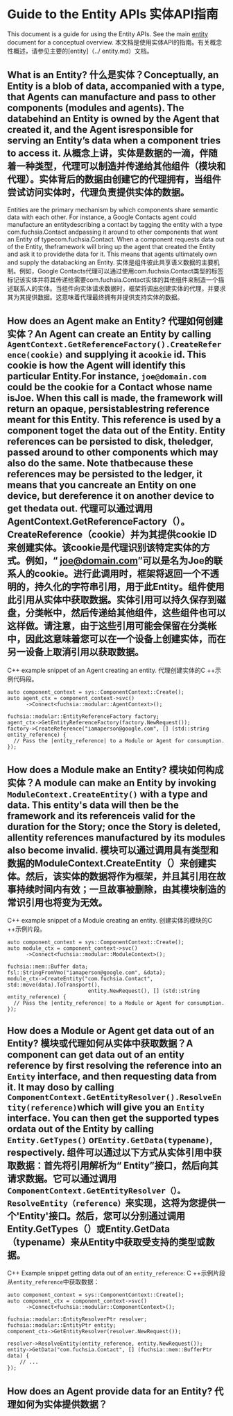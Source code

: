  
# Guide to the Entity APIs  实体API指南 

This document is a guide for using the Entity APIs. See the main [entity](../entity.md) document for a conceptual overview. 本文档是使用实体API的指南。有关概念性概述，请参见主要的[entity]（../ entity.md）文档。

 
## What is an Entity?  什么是实体？Conceptually, an Entity is a blob of data, accompanied with a type, that Agents can manufacture and pass to other components (modules and agents). The databehind an Entity is owned by the Agent that created it, and the Agent isresponsible for serving an Entity’s data when a component tries to access it. 从概念上讲，实体是数据的一滴，伴随着一种类型，代理可以制造并传递给其他组件（模块和代理）。实体背后的数据由创建它的代理拥有，当组件尝试访问实体时，代理负责提供实体的数据。

Entities are the primary mechanism by which components share semantic data with each other.  For instance, a Google Contacts agent could manufacture an entitydescribing a contact by tagging the entity with a type com.fuchsia.Contact andpassing it around to other components that want an Entity of typecom.fuchsia.Contact. When a component requests data out of the Entity, theframework will bring up the agent that created the Entity and ask it to providethe data for it. This means that agents ultimately own and supply the databacking an Entity. 实体是组件彼此共享语义数据的主要机制。例如，Google Contacts代理可以通过使用com.fuchsia.Contact类型的标签标记该实体并将其传递给需要com.fuchsia.Contact实体的其他组件来制造一个描述联系人的实体。当组件向实体请求数据时，框架将调出创建实体的代理，并要求其为其提供数据。这意味着代理最终拥有并提供支持实体的数据。

 
## How does an Agent make an Entity?  代理如何创建实体？An Agent can create an Entity by calling `AgentContext.GetReferenceFactory().CreateReference(cookie)` and supplying it a`cookie` id. This cookie is how the Agent will identify this particular Entity.For instance, `joe@domain.com` could be the cookie for a Contact whose name isJoe. When this call is made, the framework will return an opaque, persistablestring reference meant for this Entity. This reference is used by a component toget the data out of the Entity. Entity references can be persisted to disk, theledger, passed around to other components which may also do the same. Note thatbecause these references may be persisted to the ledger, it means that you cancreate an Entity on one device, but dereference it on another device to get thedata out. 代理可以通过调用AgentContext.GetReferenceFactory（）。CreateReference（cookie）并为其提供cookie ID来创建实体。该cookie是代理识别该特定实体的方式。例如，“ joe@domain.com”可以是名为Joe的联系人的cookie。进行此调用时，框架将返回一个不透明的，持久化的字符串引用，用于此Entity。组件使用此引用从实体中获取数据。实体引用可以持久保存到磁盘，分类帐中，然后传递给其他组件，这些组件也可以这样做。请注意，由于这些引用可能会保留在分类帐中，因此这意味着您可以在一个设备上创建实体，而在另一设备上取消引用以获取数据。

C++ example snippet of an Agent creating an entity.  代理创建实体的C ++示例代码段。

```
auto component_context = sys::ComponentContext::Create();
auto agent_ctx = component_context->svc()
      ->Connect<fuchsia::modular::AgentContext>();

fuchsia::modular::EntityReferenceFactory factory;
agent_ctx->GetEntityReferenceFactory(factory.NewRequest());
factory->CreateReference("iamaperson@google.com", [] (std::string entity_reference) {
  // Pass the |entity_reference| to a Module or Agent for consumption.
});
```
 

 
## How does a Module make an Entity?  模块如何构成实体？A module can make an Entity by invoking `ModuleContext.CreateEntity()` with a type and data. This entity's data will then be the framework and its referenceis valid for the duration for the Story; once the Story is deleted, allentity references manufactured by its modules also become invalid. 模块可以通过调用具有类型和数据的ModuleContext.CreateEntity（）来创建实体。然后，该实体的数据将作为框架，并且其引用在故事持续时间内有效；一旦故事被删除，由其模块制造的常识引用也将变为无效。

C++ example snippet of a Module creating an entity.  创建实体的模块的C ++示例片段。

```
auto component_context = sys::ComponentContext::Create();
auto module_ctx = component_context->svc()
      ->Connect<fuchsia::modular::ModuleContext>();

fuchsia::mem::Buffer data;
fsl::StringFromVmo("iamaperson@google.com", &data);
module_ctx->CreateEntity("com.fuchsia.Contact", std::move(data).ToTransport(),
                          entity.NewRequest(), [] (std::string entity_reference) {
  // Pass the |entity_reference| to a Module or Agent for consumption.
});
```
 

 
## How does a Module or Agent get data out of an Entity?  模块或代理如何从实体中获取数据？A component can get data out of an entity reference by first resolving the reference into an `Entity` interface, and then requesting data from it. It may doso by calling `ComponentContext.GetEntityResolver().ResolveEntity(reference)`which will give you an `Entity` interface. You can then get the supported types ordata out of the Entity by calling `Entity.GetTypes()` or`Entity.GetData(typename)`, respectively. 组件可以通过以下方式从实体引用中获取数据：首先将引用解析为“ Entity”接口，然后向其请求数据。它可以通过调用`ComponentContext.GetEntityResolver（）。ResolveEntity（reference）`来实现，这将为您提供一个'Entity'接口。然后，您可以分别通过调用Entity.GetTypes（）或Entity.GetData（typename）来从Entity中获取受支持的类型或数据。

C++ Example snippet getting data out of an `entity_reference`:  C ++示例片段从`entity_reference`中获取数据：

```
auto component_context = sys::ComponentContext::Create();
auto component_ctx = component_context->svc()
      ->Connect<fuchsia::modular::ComponentContext>();

fuchsia::modular::EntityResolverPtr resolver;
fuchsia::modular::EntityPtr entity;
component_ctx->GetEntityResolver(resolver.NewRequest());

resolver->ResolveEntity(entity_reference, entity.NewRequest());
entity->GetData("com.fuchsia.Contact", [] (fuchsia::mem::BufferPtr data) {
    // ...
});
```
 

 
## How does an Agent provide data for an Entity?  代理如何为实体提供数据？